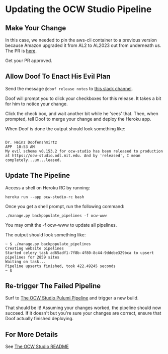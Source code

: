 # Updating the OCW Studio Pipeline

## Make Your Change

In this case, we needed to pin the
aws-cli container to a previous
version because Amazon upgraded it
from AL2 to AL2023 out from underneath
us. The PR is
[here](https://github.com/mitodl/ocw-studio/pull/2624).

Get your PR approved.

## Allow Doof To Enact His Evil Plan

Send the message `@doof release notes`
to [this slack
channel](https://mit.enterprise.slack.com/archives/G01JPJZQX8E).

Doof will prompt you to click your
checkboxes for this release. It takes
a bit for him to notice your change.

Click the check box, and wait another
bit while he 'sees' that. Then, when
prompted, tell Doof to merge your
change and deploy the Heroku app.

When Doof is done the output should
look something like:

```

Dr. Heinz Doofenshmirtz
APP  10:53 AM
My evil scheme v0.153.2 for ocw-studio has been released to production at https://ocw-studio.odl.mit.edu. And by 'released', I mean completely...um...leased.
```

## Update The Pipeline

Access a shell on Heroku RC by
running:

```
heroku run --app ocw-studio-rc bash

```


Once you get a shell prompt, run the
following command:

`./manage.py backpopulate_pipelines -f
ocw-www`

You may omit the -f ocw-www to update
all pipelines.

The output should look something like:

```
~ $ ./manage.py backpopulate_pipelines
Creating website pipelines
Started celery task ad65adf1-7f8b-4f80-8c44-9ddebe329bca to upsert pipelines for 2859 sites
Waiting on task...
Pipeline upserts finished, took 422.49245 seconds
~ $
```

## Re-trigger The Failed Pipeline

Surf to [The OCW Studio Pulumi Pipeline](https://cicd.odl.mit.edu/teams/infrastructure/pipelines/pulumi-ocw-studio) and trigger a new build.

That should be it! Assuming your
changes worked, the pipeline should
now succeed. If it doesn't but you're
sure your changes are correct, ensure
that Doof actually finished deploying.

## For More Details

See [The OCW Studio
README](https://github.com/mitodl/ocw-studio#enabling-concourse-ci-integration)
